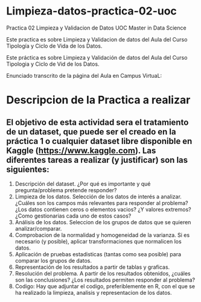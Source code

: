 # Limpieza-datos-practica-02-uoc
Practica 02 Limpieza y Validacion de Datos UOC Master in Data Science


Este practica es sobre Limpieza y Validacion de datos del Aula del Curso Tipología y Ciclo de Vida de los Datos.

Este práctica es sobre Limpieza y Validación de datos del Aula del Curso Tipologia y Ciclo de Vid de los Datos.

Enunciado transcrito de la página del Aula en Campus VirtuaL:

# Descripcion de la Practica a realizar

## El objetivo de esta actividad sera el tratamiento de un dataset, que puede ser el creado en la práctica 1 o cualquier dataset libre disponible en Kaggle (https://www.kaggle.com). Las diferentes tareas a realizar (y justificar) son las siguientes:

   1. Descripción del dataset. ¿Por qué es importante y qué pregunta/problema pretende responder?
   2. Limpieza de los datos.
       Selección de los datos de interés a analizar. ¿Cuáles son los campos más relevantes para responder al problema?
       ¿Los datos contienen ceros o elementos vacios? ¿Y valores extremos? ¿Como gestionarias cada uno de estos casos?
   3. Análisis de los datos.
        Seleccion de los grupos de datos que se quieren analizar/comparar.
   4. Comprobacion de la normalidad y homogeneidad de la varianza. Si es necesario (y posible), aplicar transformaciones que normalicen los datos.
   5. Aplicación de pruebas estadisticas (tantas como sea posible) para comparar los grupos de datos.
   6. Representación de los resultados a partir de tablas y graficas.
   7. Resolución del problema. A partir de los resultados obtenidos, ¿cuáles son las conclusiones? ¿Los resultados permiten responder al problema?
   8. Codigo: Hay que adjuntar el codigo, preferiblemente en R, con el que se ha realizado la limpieza, analisis y representacion de los datos. 
